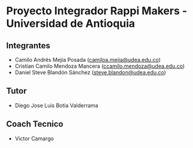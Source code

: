 # Proyecto Integrador Rappi Makers - Universidad de Antioquia

## Integrantes

- Camilo Andrés Mejía Posada (camiloa.mejia@udea.edu.co)
- Cristian Camilo Mendoza Mancera (ccamilo.mendoza@udea.edu.co)
- Daniel Steve Blandón Sánchez (steve.blandon@udea.edu.co)

## Tutor

- Diego Jose Luis Botia Valderrama

## Coach Tecnico

- Victor Camargo

